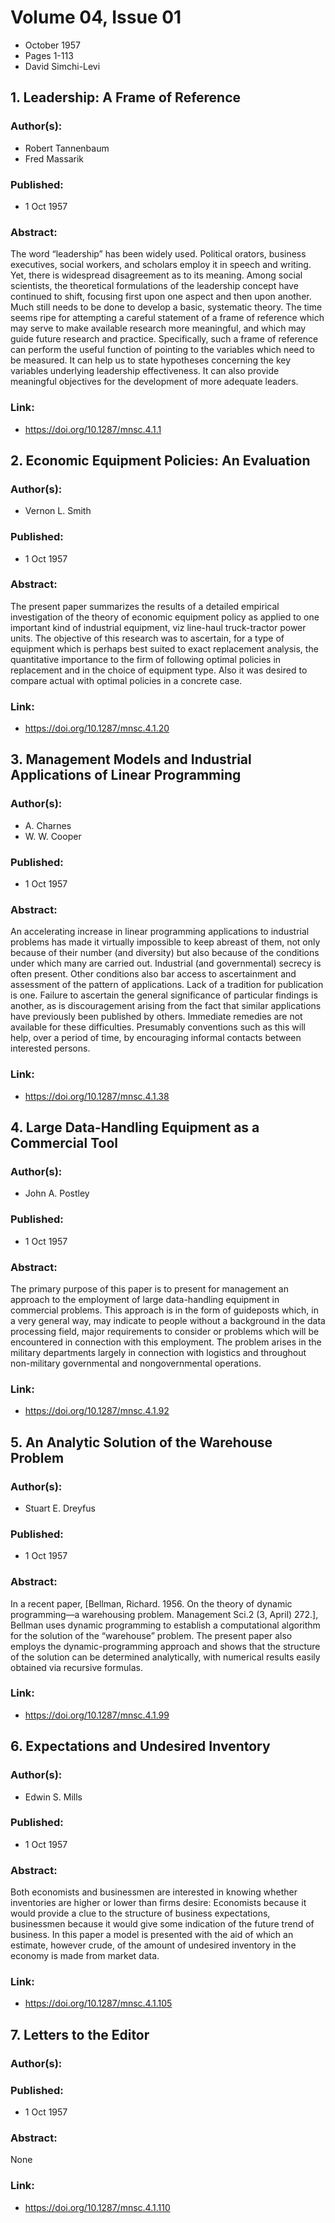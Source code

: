 # Volume 04, Issue 01
- October 1957
- Pages 1-113
- David Simchi-Levi

## 1. Leadership: A Frame of Reference
### Author(s):
- Robert Tannenbaum
- Fred Massarik
### Published:
- 1 Oct 1957
### Abstract:
The word “leadership” has been widely used. Political orators, business executives, social workers, and scholars employ it in speech and writing. Yet, there is widespread disagreement as to its meaning. Among social scientists, the theoretical formulations of the leadership concept have continued to shift, focusing first upon one aspect and then upon another. Much still needs to be done to develop a basic, systematic theory. The time seems ripe for attempting a careful statement of a frame of reference which may serve to make available research more meaningful, and which may guide future research and practice. Specifically, such a frame of reference can perform the useful function of pointing to the variables which need to be measured. It can help us to state hypotheses concerning the key variables underlying leadership effectiveness. It can also provide meaningful objectives for the development of more adequate leaders.
### Link:
- https://doi.org/10.1287/mnsc.4.1.1

## 2. Economic Equipment Policies: An Evaluation
### Author(s):
- Vernon L. Smith
### Published:
- 1 Oct 1957
### Abstract:
The present paper summarizes the results of a detailed empirical investigation of the theory of economic equipment policy as applied to one important kind of industrial equipment, viz line-haul truck-tractor power units. The objective of this research was to ascertain, for a type of equipment which is perhaps best suited to exact replacement analysis, the quantitative importance to the firm of following optimal policies in replacement and in the choice of equipment type. Also it was desired to compare actual with optimal policies in a concrete case.
### Link:
- https://doi.org/10.1287/mnsc.4.1.20

## 3. Management Models and Industrial Applications of Linear Programming
### Author(s):
- A. Charnes
- W. W. Cooper
### Published:
- 1 Oct 1957
### Abstract:
An accelerating increase in linear programming applications to industrial problems has made it virtually impossible to keep abreast of them, not only because of their number (and diversity) but also because of the conditions under which many are carried out. Industrial (and governmental) secrecy is often present. Other conditions also bar access to ascertainment and assessment of the pattern of applications. Lack of a tradition for publication is one. Failure to ascertain the general significance of particular findings is another, as is discouragement arising from the fact that similar applications have previously been published by others. Immediate remedies are not available for these difficulties. Presumably conventions such as this will help, over a period of time, by encouraging informal contacts between interested persons.
### Link:
- https://doi.org/10.1287/mnsc.4.1.38

## 4. Large Data-Handling Equipment as a Commercial Tool
### Author(s):
- John A. Postley
### Published:
- 1 Oct 1957
### Abstract:
The primary purpose of this paper is to present for management an approach to the employment of large data-handling equipment in commercial problems. This approach is in the form of guideposts which, in a very general way, may indicate to people without a background in the data processing field, major requirements to consider or problems which will be encountered in connection with this employment. The problem arises in the military departments largely in connection with logistics and throughout non-military governmental and nongovernmental operations.
### Link:
- https://doi.org/10.1287/mnsc.4.1.92

## 5. An Analytic Solution of the Warehouse Problem
### Author(s):
- Stuart E. Dreyfus
### Published:
- 1 Oct 1957
### Abstract:
In a recent paper, [Bellman, Richard. 1956. On the theory of dynamic programming—a warehousing problem. Management Sci.2 (3, April) 272.], Bellman uses dynamic programming to establish a computational algorithm for the solution of the “warehouse” problem. The present paper also employs the dynamic-programming approach and shows that the structure of the solution can be determined analytically, with numerical results easily obtained via recursive formulas.
### Link:
- https://doi.org/10.1287/mnsc.4.1.99

## 6. Expectations and Undesired Inventory
### Author(s):
- Edwin S. Mills
### Published:
- 1 Oct 1957
### Abstract:
Both economists and businessmen are interested in knowing whether inventories are higher or lower than firms desire: Economists because it would provide a clue to the structure of business expectations, businessmen because it would give some indication of the future trend of business. In this paper a model is presented with the aid of which an estimate, however crude, of the amount of undesired inventory in the economy is made from market data.
### Link:
- https://doi.org/10.1287/mnsc.4.1.105

## 7. Letters to the Editor
### Author(s):
### Published:
- 1 Oct 1957
### Abstract:
None
### Link:
- https://doi.org/10.1287/mnsc.4.1.110

